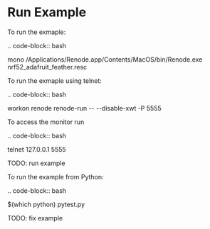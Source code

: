 # Run Example

To run the exmaple:

.. code-block:: bash

   mono /Applications/Renode.app/Contents/MacOS/bin/Renode.exe nrf52_adafruit_feather.resc

To run the exmaple using telnet:

.. code-block:: bash

   workon renode
   renode-run -- --disable-xwt -P 5555
   
To access the monitor run   

.. code-block:: bash

   telnet 127.0.0.1 5555
   
TODO: run example   
   
To run the example from Python:

.. code-block:: bash

   $(which python) pytest.py
   
TODO: fix example
